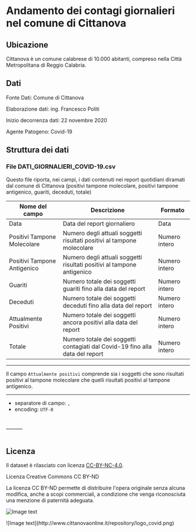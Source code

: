 
# Andamento dei contagi giornalieri<BR> nel comune di Cittanova # 

## Ubicazione ##

Cittanova è un comune calabrese di 10.000 abitanti, compreso nella Città Metropolitana di Reggio Calabria. 

## Dati ##

Fonte Dati: Comune di Cittanova 

Elaborazione dati: ing. Francesco Politi

Inizio decorrenza dati: 22 novembre 2020

Agente Patogeno: Covid-19

## Struttura dei dati ##

### File DATI_GIORNALIERI_COVID-19.csv ###

Questo file riporta, nei campi, i dati contenuti nei report quotidiani diramati dal comune di Cittanova (positivi tampone molecolare, positivi tampone antigenico, guariti, deceduti, totale)<BR>

Nome del campo | Descrizione | Formato 
-------------- | ----------- | ------- 
Data | Data del report giornaliero | Data 
Positivi Tampone Molecolare | Numero degli attuali soggetti risultati positivi al tampone molecolare | Numero intero 
Positivi Tampone Antigenico | Numero degli attuali soggetti risultati positivi al tampone antigenico | Numero intero
Guariti | Numero totale dei soggetti guariti fino alla data del report | Numero intero
Deceduti | Numero totale dei soggetti deceduti fino alla data del report | Numero intero
Attualmente Positivi | Numero totale dei soggetti ancora positivi alla data del report | Numero intero
Totale | Numero totale dei soggetti contagiati dal Covid-19 fino alla data del report | Numero intero

_______
Il campo `Attualmente positivi` comprende sia i soggetti che sono risultati positivi al tampone molecolare che quelli risultati positivi al tampone antigenico.
_______

- separatore di campo: `,`
- encoding: `UTF-8`
<BR>
_______<BR>
<BR>

## Licenza ##

Il dataset è rilasciato con licenza [CC-BY-NC-4.0](https://creativecommons.org/licenses/by-nc/4.0/deed.it).


Licenza Creative Commons CC BY-ND

La licenza CC BY-ND permette di distribuire l'opera originale senza alcuna modifica, anche a scopi commerciali, a condizione che venga riconosciuta una menzione di paternità adeguata.

![Image text](http://www.cittanovaonline.it/repository/cc_by_nd.png)

<p align="cente">
![Image text](http://www.cittanovaonline.it/repository/logo_covid.png)	


